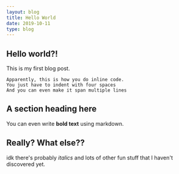 ```yaml
---
layout: blog
title: Hello World
date: 2019-10-11
type: blog
---
```


## Hello world?!

This is my first blog post.

    Apparently, this is how you do inline code.
    You just have to indent with four spaces
    And you can even make it span multiple lines

## A section heading here

You can even write **bold text** using markdown.

## Really? What else??

idk there's probably *italics* and lots of other fun stuff that I haven't discovered yet.
